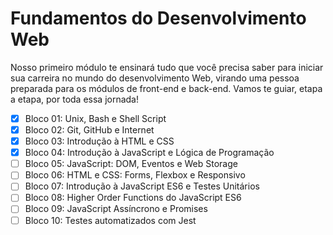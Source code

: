 
# Fundamentos do Desenvolvimento Web
 Nosso primeiro módulo te ensinará tudo que você precisa saber para iniciar sua carreira no mundo do desenvolvimento Web, virando uma pessoa preparada para os módulos de front-end e back-end. Vamos te guiar, etapa a etapa, por toda essa jornada!
    
- [X] Bloco 01: Unix, Bash e Shell Script
- [X] Bloco 02: Git, GitHub e Internet
- [X] Bloco 03: Introdução à HTML e CSS
- [X] Bloco 04: Introdução à JavaScript e Lógica de Programação
- [ ] Bloco 05: JavaScript: DOM, Eventos e Web Storage
- [ ] Bloco 06: HTML e CSS: Forms, Flexbox e Responsivo
- [ ] Bloco 07: Introdução à JavaScript ES6 e Testes Unitários
- [ ] Bloco 08: Higher Order Functions do JavaScript ES6
- [ ] Bloco 09: JavaScript Assíncrono e Promises
- [ ] Bloco 10: Testes automatizados com Jest
